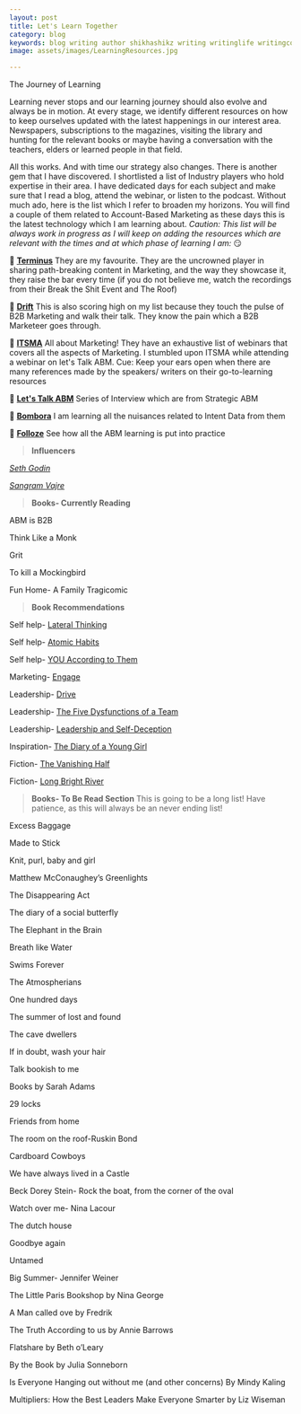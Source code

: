 ```yaml
---
layout: post
title: Let's Learn Together
category: blog
keywords: blog writing author shikhashikz writing writinglife writingcommunity learning bookrecommendation blogrecommendation
image: assets/images/LearningResources.jpg

---
```

The Journey of Learning

Learning never stops and our learning journey should also evolve and always be in motion. At every stage, we identify different resources on how to keep ourselves updated with the latest happenings in our interest area. Newspapers, subscriptions to the magazines, visiting the library and hunting for the relevant books or maybe having a conversation with the teachers, elders or learned people in that field.

All this works. And with time our strategy also changes. There is another gem that I have discovered. I shortlisted a list of Industry players who hold expertise in their area. I have dedicated days for each subject and make sure that I read a blog, attend the webinar, or listen to the podcast. Without much ado, here is the list which I refer to broaden my horizons. You will find a couple of them related to Account-Based Marketing as these days this is the latest technology which I am learning about. *Caution: This list will be always work in progress as I will keep on adding the resources which are relevant with the times and at which phase of learning I am:* 😏

💖 **[Terminus](https://terminus.com/)** They are my favourite. They are the uncrowned player in sharing path-breaking content in Marketing, and the way they showcase it, they raise the bar every time (if you do not believe me, watch the recordings from their Break the Shit Event and The Roof)

💖 **[Drift](https://www.drift.com/)** This is also scoring high on my list because they touch the pulse of B2B Marketing and walk their talk. They know the pain which a B2B Marketeer goes through.

💖 **[ITSMA](https://www.itsma.com/)** All about Marketing! They have an exhaustive list of webinars that covers all the aspects of Marketing. I stumbled upon ITSMA while attending a webinar on let's Talk ABM. Cue: Keep your ears open when there are many references made by the speakers/ writers on their go-to-learning resources

💖 **[Let's Talk ABM](https://resources.strategicabm.com/videos/lets-talk-abm)**  Series of Interview which are from Strategic ABM

💖 **[Bombora](https://bombora.com/blog/)** I am learning all the nuisances related to Intent Data from them

💖 **[Folloze](https://www.folloze.com/)** See how all the ABM learning is put into practice

> **Influencers**
> 
*[Seth Godin](https://seths.blog/)*

*[Sangram Vajre](https://www.sangramvajre.com/)*

> **Books- Currently Reading**
> 
ABM is B2B

Think Like a Monk

Grit

To kill a Mockingbird

Fun Home- A Family Tragicomic

> **Book Recommendations**
> 
Self help- [Lateral Thinking](https://www.amazon.in/Lateral-Thinking-Creativity-Edward-Bono/dp/0241257549/ref=sr_1_1?crid=WOCZRUOV7QD8&dchild=1&keywords=lateral+thinking+edward+de+bono&qid=1623667355&s=books&sprefix=lateral+thinking%2Cstripbooks%2C272&sr=1-1)

Self help- [Atomic Habits](https://www.amazon.in/Atomic-Habits-James-Clear/dp/1847941834/ref=sr_1_2?dchild=1&keywords=atomic+habits&qid=1623667310&s=books&sr=1-2)

Self help- [YOU According to Them](https://www.amazon.in/You-According-Them-Uncovering-Reputation/dp/0984659110)

Marketing- [Engage](https://www.amazon.in/Engage-Complete-Businesses-Cultivate-Measure/dp/1118003764)

Leadership- [Drive](https://www.amazon.in/Drive-Daniel-H-Pink/dp/1786891700/ref=sr_1_1?adgrpid=57096139097&dchild=1&ext_vrnc=hi&gclid=CjwKCAjwn6GGBhADEiwAruUcKkUidbgHJ73EYJsj-9V6kwz6u4olN7uWUi6b-z7VKKQ1m1ZL12yegRoCjaIQAvD_BwE&hvadid=499120559423&hvdev=c&hvlocphy=9302452&hvnetw=g&hvqmt=e&hvrand=4234624521788871053&hvtargid=kwd-331049665644&hydadcr=1082_2321871&keywords=drive+by+daniel+pink&qid=1623824483&sr=8-1)

Leadership- [The Five Dysfunctions of a Team](https://www.amazon.in/Five-Dysfunctions-Team-Patrick-Lencioni/dp/0787960756)

Leadership- [Leadership and Self-Deception](https://www.amazon.in/Leadership-Self-Deception-Revised-ARBINGER-INSTITUTE/dp/1523086815/ref=sr_1_3?adgrpid=57969189534&dchild=1&ext_vrnc=hi&gclid=CjwKCAjwn6GGBhADEiwAruUcKtznf4NAOlHSJn7BrMNA9JjAVJLDwSTq5qNWmAjo_ebNHJ_ZqoWbcRoCJfEQAvD_BwE&hvadid=499073330302&hvdev=c&hvlocphy=9302452&hvnetw=g&hvqmt=e&hvrand=9321361592198114920&hvtargid=kwd-334345311726&hydadcr=1049_2309942&keywords=leadership+and+self+deception&qid=1623824605&s=books&sr=1-3)

Inspiration- [The Diary of a Young Girl](https://www.amazon.in/Diary-Young-Girl-Anne-Frank/dp/8172345194/ref=sr_1_2_sspa?dchild=1&keywords=the+diary+of+young+girl&qid=1623667275&s=books&sr=1-2-spons&psc=1&smid=A3H3WE9M6NY1KV&spLa=ZW5jcnlwdGVkUXVhbGlmaWVyPUFZTkhPTjVBOVVONjUmZW5jcnlwdGVkSWQ9QTAxMzI2NDIzNURRU1VQSjFOUk05JmVuY3J5cHRlZEFkSWQ9QTA5ODY5MzQxRVhQVFg2MU1XOFRXJndpZGdldE5hbWU9c3BfYXRmJmFjdGlvbj1jbGlja1JlZGlyZWN0JmRvTm90TG9nQ2xpY2s9dHJ1ZQ==)

Fiction- [The Vanishing Half](https://www.amazon.in/Vanishing-Half-Brit-Bennett/dp/0349701458/ref=sr_1_1?dchild=1&keywords=the+vanishing+half&qid=1623667226&s=books&sr=1-1)

Fiction- [Long Bright River](https://www.amazon.in/Long-Bright-River-intense-thriller/dp/1786090619/ref=sr_1_1?dchild=1&keywords=long+bright+river&qid=1623667187&s=books&sr=1-1)

>**Books- To Be Read Section**
>This is going to be a long list! Have patience, as this will always be an never ending list!

Excess Baggage

Made to Stick

Knit, purl, baby and girl

Matthew McConaughey’s Greenlights

The Disappearing Act

The diary of a social butterfly

The Elephant in the Brain

Breath like Water

Swims Forever

The Atmospherians

One hundred days

The summer of lost and found

The cave dwellers

If in doubt, wash your hair

Talk bookish to me

Books by Sarah Adams

29 locks

Friends from home

The room on the roof-Ruskin Bond

Cardboard Cowboys

We have always lived in a Castle

Beck Dorey Stein- Rock the boat, from the corner of the oval

Watch over me- Nina Lacour

The dutch house

Goodbye again

Untamed

Big Summer- Jennifer Weiner

The Little Paris Bookshop by Nina George

A Man called ove by Fredrik

The Truth According to us by Annie Barrows

Flatshare by Beth o’Leary

By the Book by Julia Sonneborn

Is Everyone Hanging out without me (and other concerns) By Mindy Kaling

Multipliers: How the Best Leaders Make Everyone Smarter by Liz Wiseman

